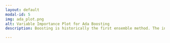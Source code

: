 ```yaml
---
layout: default
modal-id: 5
img: ada_plot.png
alt: Variable Importance Plot for Ada Boosting
description: Boosting is historically the first ensemble method. The independence of weak learners is obtained by modifying the training data using weights after training each weak learner. The AdaBoost algorithm of Freud and Schapire was the first practiceal boosting algorithm, and remains one of the most widely used and standard. <br>Pseudocode for AdaBoost <img src="img/AdaBoost.PNG" class="img-responsive img-centered" alt="">AdaBoost using Desicion Stump as Weak Learner<br> <img src="img/AdaBoostWeakLearner.PNG" class="img-responsive img-centered" alt=""> To save computation time,we only include first 100 features selected by entropy. Below is the feature importance. <img src="img/portfolio/ada_plot.png" class="img-responsive img-centered" alt="">

---
```

